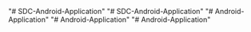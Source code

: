 "# SDC-Android-Application" 
"# SDC-Android-Application" 
"# Android-Application" 
"# Android-Application" 
"# Android-Application" 
